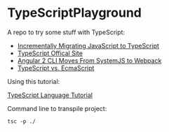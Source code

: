 # TypeScriptPlayground

A repo to try some stuff with TypeScript:
* [Incrementally Migrating JavaScript to TypeScript](https://medium.com/@clayallsopp/incrementally-migrating-javascript-to-typescript-565020e49c88#.3a108js66)
* [TypeScript Offical Site](https://www.typescriptlang.org/)
* [Angular 2 CLI Moves From SystemJS to Webpack](http://react-etc.net/entry/angular-2-cli-moves-from-systemjs-to-webpack)
* [TypeScript vs. EcmaScript](http://ilikekillnerds.com/2015/07/typescript-vs-ecmascript-20152016/)

Using this tutorial:

[TypeScript Language Tutorial](https://www.typescriptlang.org/docs/tutorial.html)


Command line to transpile project:

    tsc -p ./

  

